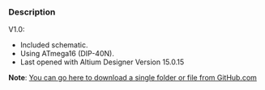 ### Description

V1.0:
- Included schematic.
- Using ATmega16 (DIP-40N).
- Last opened with Altium Designer Version 15.0.15

**Note**: [You can go here to download a single folder or file from GitHub.com](https://minhaskamal.github.io/DownGit/#/home)
